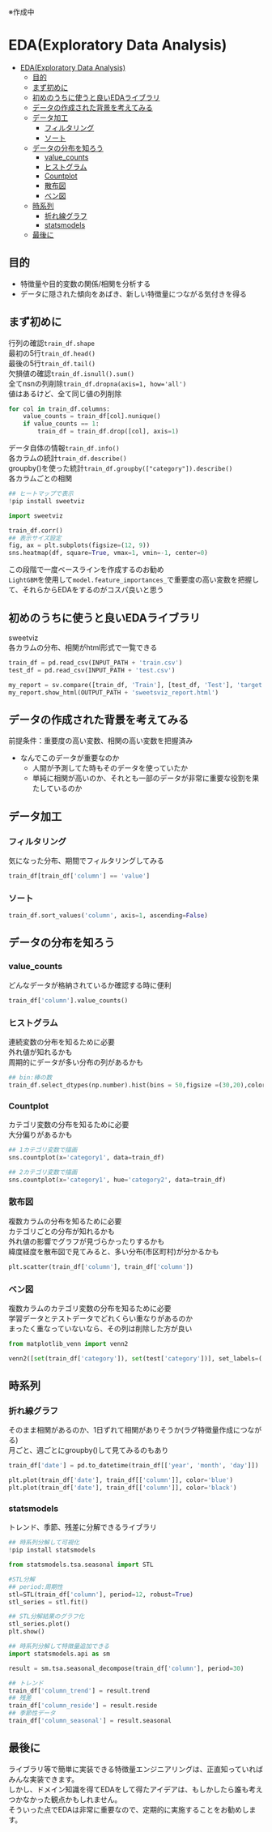 ※作成中

# EDA(Exploratory Data Analysis)

- [EDA(Exploratory Data Analysis)](#edaexploratory-data-analysis)
  - [目的](#目的)
  - [まず初めに](#まず初めに)
  - [初めのうちに使うと良いEDAライブラリ](#初めのうちに使うと良いedaライブラリ)
  - [データの作成された背景を考えてみる](#データの作成された背景を考えてみる)
  - [データ加工](#データ加工)
    - [フィルタリング](#フィルタリング)
    - [ソート](#ソート)
  - [データの分布を知ろう](#データの分布を知ろう)
    - [value_counts](#value_counts)
    - [ヒストグラム](#ヒストグラム)
    - [Countplot](#countplot)
    - [散布図](#散布図)
    - [ベン図](#ベン図)
  - [時系列](#時系列)
    - [折れ線グラフ](#折れ線グラフ)
    - [statsmodels](#statsmodels)
  - [最後に](#最後に)

## 目的

- 特徴量や目的変数の関係/相関を分析する
- データに隠された傾向をあばき、新しい特徴量につながる気付きを得る

## まず初めに

行列の確認`train_df.shape`  
最初の5行`train_df.head()`  
最後の5行`train_df.tail()`  
欠損値の確認`train_df.isnull().sum()`  
全てnsnの列削除`train_df.dropna(axis=1, how='all')`  
値はあるけど、全て同じ値の列削除  

```python
for col in train_df.columns:
    value_counts = train_df[col].nunique()
    if value_counts == 1:
        train_df = train_df.drop([col], axis=1)
```

データ自体の情報`train_df.info()`  
各カラムの統計`train_df.describe()`  
  groupby()を使った統計`train_df.groupby(["category"]).describe()`  
各カラムごとの相関  

```python
## ヒートマップで表示
!pip install sweetviz

import sweetviz

train_df.corr()
## 表示サイズ設定
fig, ax = plt.subplots(figsize=(12, 9)) 
sns.heatmap(df, square=True, vmax=1, vmin=-1, center=0)
```

この段階で一度ベースラインを作成するのお勧め  
`LightGBM`を使用して`model.feature_importances_`で重要度の高い変数を把握して、それらからEDAをするのがコスパ良いと思う

## 初めのうちに使うと良いEDAライブラリ

sweetviz  
各カラムの分布、相関がhtml形式で一覧できる

```python
train_df = pd.read_csv(INPUT_PATH + 'train.csv')
test_df = pd.read_csv(INPUT_PATH + 'test.csv')

my_report = sv.compare([train_df, 'Train'], [test_df, 'Test'], 'target')
my_report.show_html(OUTPUT_PATH + 'sweetsviz_report.html')
```

## データの作成された背景を考えてみる

前提条件：重要度の高い変数、相関の高い変数を把握済み  

- なんでこのデータが重要なのか
  - 人間が予測してた時もそのデータを使っていたか
  - 単純に相関が高いのか、それとも一部のデータが非常に重要な役割を果たしているのか

## データ加工

### フィルタリング

気になった分布、期間でフィルタリングしてみる  

```python
train_df[train_df['column'] == 'value']
```

### ソート

```python
train_df.sort_values('column', axis=1, ascending=False)
```

## データの分布を知ろう

### value_counts

どんなデータが格納されているか確認する時に便利

```python
train_df['column'].value_counts()
```

### ヒストグラム  

連続変数の分布を知るために必要  
外れ値が知れるかも  
周期的にデータが多い分布の列があるかも

```python
## bin:棒の数
train_df.select_dtypes(np.number).hist(bins = 50,figsize =(30,20),color='orange')
```

### Countplot

カテゴリ変数の分布を知るために必要  
大分偏りがあるかも  

```python
## 1カテゴリ変数で描画
sns.countplot(x='category1', data=train_df)

## 2カテゴリ変数で描画
sns.countplot(x='category1', hue='category2', data=train_df)
```

### 散布図  

複数カラムの分布を知るために必要  
カテゴリごとの分布が知れるかも  
外れ値の影響でグラフが見づらかったりするかも  
緯度経度を散布図で見てみると、多い分布(市区町村)が分かるかも

```python
plt.scatter(train_df['column'], train_df['column'])
```

### ベン図

複数カラムのカテゴリ変数の分布を知るために必要  
学習データとテストデータでどれくらい重なりがあるのか  
まったく重なっていないなら、その列は削除した方が良い

```python
from matplotlib_venn import venn2

venn2([set(train_df['category']), set(test['category'])], set_labels=('train', 'test'))
```

## 時系列

### 折れ線グラフ

そのまま相関があるのか、1日ずれて相関がありそうか(ラグ特徴量作成につながる)  
月ごと、週ごとにgroupby()して見てみるのもあり

```python
train_df['date'] = pd.to_datetime(train_df[['year', 'month', 'day']])

plt.plot(train_df['date'], train_df[['column']], color='blue')
plt.plot(train_df['date'], train_df[['column']], color='black')
```

### statsmodels

トレンド、季節、残差に分解できるライブラリ

```python
## 時系列分解して可視化
!pip install statsmodels

from statsmodels.tsa.seasonal import STL 

#STL分解
## period:周期性
stl=STL(train_df['column'], period=12, robust=True)
stl_series = stl.fit()

## STL分解結果のグラフ化
stl_series.plot()
plt.show()
```

```python
## 時系列分解して特徴量追加できる
import statsmodels.api as sm

result = sm.tsa.seasonal_decompose(train_df['column'], period=30)

## トレンド
train_df['column_trend'] = result.trend    
## 残差
train_df['column_reside'] = result.reside   
## 季節性データ
train_df['column_seasonal'] = result.seasonal 
```

## 最後に

ライブラリ等で簡単に実装できる特徴量エンジニアリングは、正直知っていればみんな実装できます。  
しかし、ドメイン知識を得てEDAをして得たアイデアは、もしかしたら誰も考えつかなかった観点かもしれません。  
そういった点でEDAは非常に重要なので、定期的に実施することをお勧めします。
